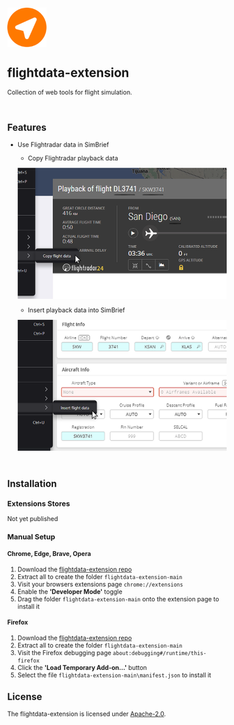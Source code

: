 <p align="left">
    <img src="https://github.com/elecordapp/flightdata-extension/blob/main/media/icon/fd-128.png" width="90" height="90"/>
</p>

# flightdata-extension

Collection of web tools for flight simulation.

<br>

## Features

- Use Flightradar data in SimBrief

    - Copy Flightradar playback data
    <p align="left">
        <img src="https://github.com/elecordapp/flightdata-extension/blob/main/media/examples/flightdata-extension-flightradar.png" width="480" height="300"/>
    </p>

    - Insert playback data into SimBrief
    <p align="left">
        <img src="https://github.com/elecordapp/flightdata-extension/blob/main/media/examples/flightdata-extension-simbrief.png" width="480" height="300"/>
    </p>
<br>

## Installation

### Extensions Stores

Not yet published

### Manual Setup

#### Chrome, Edge, Brave, Opera
1. Download the [flightdata-extension repo](https://github.com/elecordapp/flightdata-extension/archive/refs/heads/main.zip)
2. Extract all to create the folder `flightdata-extension-main`
3. Visit your browsers extensions page `chrome://extensions`
4. Enable the **'Developer Mode'** toggle
5. Drag the folder `flightdata-extension-main` onto the extension page to install it

#### Firefox
1. Download the [flightdata-extension repo](https://github.com/elecordapp/flightdata-extension/archive/refs/heads/main.zip)
2. Extract all to create the folder `flightdata-extension-main`
3. Visit the Firefox debugging page `about:debugging#/runtime/this-firefox`
4. Click the **'Load Temporary Add-on…'** button
5. Select the file `flightdata-extension-main\manifest.json` to install it

## License

The flightdata-extension is licensed under [Apache-2.0](https://github.com/elecordapp/flightdata-extension/blob/main/LICENSE).